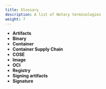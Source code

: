 ```yaml
---
title: Glossary
description: A list of Notary terminologies 
weight: 7
---
```


- **Artifacts** 
- **Binary** 
- **Container**
- **Container Supply Chain**
- **COSE**
- **Image**
- **OCI**
- **Registry**
- **Signing artifacts**
- **Signature**

